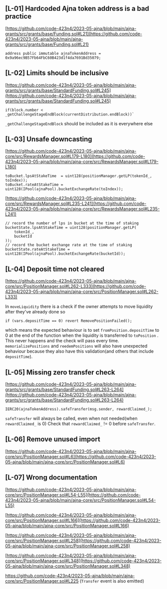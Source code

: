 ## [L-01] Hardcoded Ajna token address is a bad practice
[https://github.com/code-423n4/2023-05-ajna/blob/main/ajna-grants/src/grants/base/Funding.sol#L21](https://github.com/code-423n4/2023-05-ajna/blob/main/ajna-grants/src/grants/base/Funding.sol#L21)

```
address public immutable ajnaTokenAddress = 0x9a96ec9B57Fb64FbC60B423d1f4da7691Bd35079;
```

## [L-02] Limits should be inclusive
[https://github.com/code-423n4/2023-05-ajna/blob/main/ajna-grants/src/grants/base/StandardFunding.sol#L245](https://github.com/code-423n4/2023-05-ajna/blob/main/ajna-grants/src/grants/base/StandardFunding.sol#L245)

```
if(block.number < _getChallengeStageEndBlock(currentDistribution.endBlock))`
```
`_getChallengeStageEndBlock` should be included as it is everywhere else

## [L-03] Unsafe downcasting
[https://github.com/code-423n4/2023-05-ajna/blob/main/ajna-core/src/RewardsManager.sol#L179-L180](https://github.com/code-423n4/2023-05-ajna/blob/main/ajna-core/src/RewardsManager.sol#L179-L180)

```
toBucket.lpsAtStakeTime  = uint128(positionManager.getLP(tokenId_, toIndex));
toBucket.rateAtStakeTime = uint128(IPool(ajnaPool).bucketExchangeRate(toIndex));
```

[https://github.com/code-423n4/2023-05-ajna/blob/main/ajna-core/src/RewardsManager.sol#L235-L241](https://github.com/code-423n4/2023-05-ajna/blob/main/ajna-core/src/RewardsManager.sol#L235-L241)

```
// record the number of lps in bucket at the time of staking
bucketState.lpsAtStakeTime = uint128(positionManager.getLP(
    tokenId_,
    bucketId
));
// record the bucket exchange rate at the time of staking
bucketState.rateAtStakeTime = uint128(IPool(ajnaPool).bucketExchangeRate(bucketId));
```

## [L-04] Deposit time not cleared
[https://github.com/code-423n4/2023-05-ajna/blob/main/ajna-core/src/PositionManager.sol#L262-L333](https://github.com/code-423n4/2023-05-ajna/blob/main/ajna-core/src/PositionManager.sol#L262-L333)

In `moveLiquidity` there is a check if the owner attempts to move liquidity after they've already done so
```
if (vars.depositTime == 0) revert RemovePositionFailed();
```
which means the expected behaviour is to set `fromPosition.depositTime` to 0 at the end of the function when the liquidity is transferred to `toPosition` . This never happens and the check will pass every time. `memorializePositions` and `reedemPositions` will also have unexpected behaviour because they also have this validation(and others that include `depositTime`).

## [L-05] Missing zero transfer check
[https://github.com/code-423n4/2023-05-ajna/blob/main/ajna-grants/src/grants/base/StandardFunding.sol#L263-L264](https://github.com/code-423n4/2023-05-ajna/blob/main/ajna-grants/src/grants/base/StandardFunding.sol#L263-L264)

```
IERC20(ajnaTokenAddress).safeTransfer(msg.sender, rewardClaimed_);
```

`safeTransfer` will always be called, even when not needed(when `rewardClaimed_` is 0)
Check that `rewardClaimed_` != 0 before `safeTransfer`.

## [L-06] Remove unused import
[https://github.com/code-423n4/2023-05-ajna/blob/main/ajna-core/src/PositionManager.sol#L6](https://github.com/code-423n4/2023-05-ajna/blob/main/ajna-core/src/PositionManager.sol#L6)

## [L-07] Wrong documentation
[https://github.com/code-423n4/2023-05-ajna/blob/main/ajna-core/src/PositionManager.sol#L54-L55](https://github.com/code-423n4/2023-05-ajna/blob/main/ajna-core/src/PositionManager.sol#L54-L55)

[https://github.com/code-423n4/2023-05-ajna/blob/main/ajna-core/src/PositionManager.sol#L166](https://github.com/code-423n4/2023-05-ajna/blob/main/ajna-core/src/PositionManager.sol#L166)

[https://github.com/code-423n4/2023-05-ajna/blob/main/ajna-core/src/PositionManager.sol#L258](https://github.com/code-423n4/2023-05-ajna/blob/main/ajna-core/src/PositionManager.sol#L258)

[https://github.com/code-423n4/2023-05-ajna/blob/main/ajna-core/src/PositionManager.sol#L348](https://github.com/code-423n4/2023-05-ajna/blob/main/ajna-core/src/PositionManager.sol#L348)

https://github.com/code-423n4/2023-05-ajna/blob/main/ajna-core/src/PositionManager.sol#L225 (`Transfer` event is also emitted)